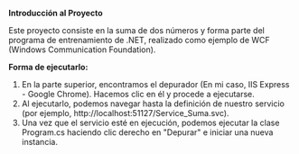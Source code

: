 **Introducción al Proyecto**

Este proyecto consiste en la suma de dos números y forma parte del programa de entrenamiento de .NET, realizado como ejemplo de WCF (Windows Communication Foundation).

**Forma de ejecutarlo:**

1. En la parte superior, encontramos el depurador (En mi caso, IIS Express - Google Chrome). Hacemos clic en él y procede a ejecutarse.
2. Al ejecutarlo, podemos navegar hasta la definición de nuestro servicio (por ejemplo, http://localhost:51127/Service_Suma.svc).
3. Una vez que el servicio esté en ejecución, podemos ejecutar la clase Program.cs haciendo clic derecho en "Depurar" e iniciar una nueva instancia.
